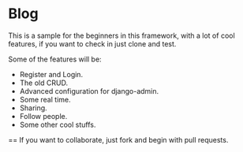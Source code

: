 # Blog
This is a sample for the beginners in this framework, with a lot of cool features, if you want to check in just clone and test.

Some of the features will be:
- Register and Login.
- The old CRUD.
- Advanced configuration for django-admin.
- Some real time.
- Sharing.
- Follow people.
- Some other cool stuffs.

==
If you want to collaborate, just fork and begin with pull requests.
